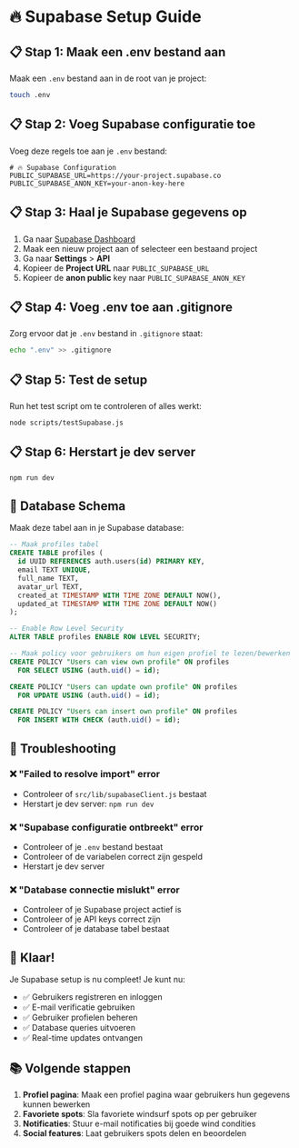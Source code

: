 # 🔥 Supabase Setup Guide

## 📋 Stap 1: Maak een .env bestand aan

Maak een `.env` bestand aan in de root van je project:

```bash
touch .env
```

## 📋 Stap 2: Voeg Supabase configuratie toe

Voeg deze regels toe aan je `.env` bestand:

```env
# 🔥 Supabase Configuration
PUBLIC_SUPABASE_URL=https://your-project.supabase.co
PUBLIC_SUPABASE_ANON_KEY=your-anon-key-here
```

## 📋 Stap 3: Haal je Supabase gegevens op

1. Ga naar [Supabase Dashboard](https://supabase.com/dashboard)
2. Maak een nieuw project aan of selecteer een bestaand project
3. Ga naar **Settings** > **API**
4. Kopieer de **Project URL** naar `PUBLIC_SUPABASE_URL`
5. Kopieer de **anon public** key naar `PUBLIC_SUPABASE_ANON_KEY`

## 📋 Stap 4: Voeg .env toe aan .gitignore

Zorg ervoor dat je `.env` bestand in `.gitignore` staat:

```bash
echo ".env" >> .gitignore
```

## 📋 Stap 5: Test de setup

Run het test script om te controleren of alles werkt:

```bash
node scripts/testSupabase.js
```

## 📋 Stap 6: Herstart je dev server

```bash
npm run dev
```

## 🎯 Database Schema

Maak deze tabel aan in je Supabase database:

```sql
-- Maak profiles tabel
CREATE TABLE profiles (
  id UUID REFERENCES auth.users(id) PRIMARY KEY,
  email TEXT UNIQUE,
  full_name TEXT,
  avatar_url TEXT,
  created_at TIMESTAMP WITH TIME ZONE DEFAULT NOW(),
  updated_at TIMESTAMP WITH TIME ZONE DEFAULT NOW()
);

-- Enable Row Level Security
ALTER TABLE profiles ENABLE ROW LEVEL SECURITY;

-- Maak policy voor gebruikers om hun eigen profiel te lezen/bewerken
CREATE POLICY "Users can view own profile" ON profiles
  FOR SELECT USING (auth.uid() = id);

CREATE POLICY "Users can update own profile" ON profiles
  FOR UPDATE USING (auth.uid() = id);

CREATE POLICY "Users can insert own profile" ON profiles
  FOR INSERT WITH CHECK (auth.uid() = id);
```

## 🔧 Troubleshooting

### ❌ "Failed to resolve import" error
- Controleer of `src/lib/supabaseClient.js` bestaat
- Herstart je dev server: `npm run dev`

### ❌ "Supabase configuratie ontbreekt" error
- Controleer of je `.env` bestand bestaat
- Controleer of de variabelen correct zijn gespeld
- Herstart je dev server

### ❌ "Database connectie mislukt" error
- Controleer of je Supabase project actief is
- Controleer of je API keys correct zijn
- Controleer of je database tabel bestaat

## 🎉 Klaar!

Je Supabase setup is nu compleet! Je kunt nu:

- ✅ Gebruikers registreren en inloggen
- ✅ E-mail verificatie gebruiken
- ✅ Gebruiker profielen beheren
- ✅ Database queries uitvoeren
- ✅ Real-time updates ontvangen

## 📚 Volgende stappen

1. **Profiel pagina**: Maak een profiel pagina waar gebruikers hun gegevens kunnen bewerken
2. **Favoriete spots**: Sla favoriete windsurf spots op per gebruiker
3. **Notificaties**: Stuur e-mail notificaties bij goede wind condities
4. **Social features**: Laat gebruikers spots delen en beoordelen
